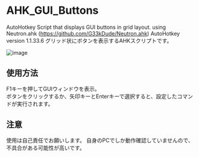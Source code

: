 # AHK_GUI_Buttons
AutoHotkey Script that displays GUI buttons in grid layout. using Neutron.ahk (https://github.com/G33kDude/Neutron.ahk)
AutoHotkey version 1.1.33.6
グリッド状にボタンを表示するAHKスクリプトです。

![image](https://github.com/nmaich/AHK_GUI_Buttons/assets/72605240/fb6bb0f9-9933-4e69-80bf-7e34c65b8ef5)

## 使用方法
F1キーを押してGUIウィンドウを表示。<br>
ボタンをクリックするか、矢印キーとEnterキーで選択すると、設定したコマンドが実行されます。

## 注意
使用は自己責任でお願いします。
自身のPCでしか動作確認していませんので、不具合がある可能性が高いです。
